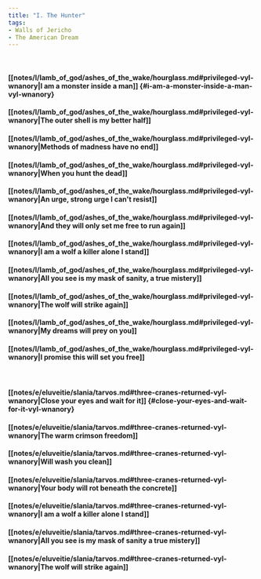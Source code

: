 ```yaml
---
title: "I. The Hunter"
tags:
- Walls of Jericho
- The American Dream
---
```

&nbsp;
#### [[notes/l/lamb_of_god/ashes_of_the_wake/hourglass.md#privileged-vyl-wnanory|I am a monster inside a man]] {#i-am-a-monster-inside-a-man-vyl-wnanory}
#### [[notes/l/lamb_of_god/ashes_of_the_wake/hourglass.md#privileged-vyl-wnanory|The outer shell is my better half]]
#### [[notes/l/lamb_of_god/ashes_of_the_wake/hourglass.md#privileged-vyl-wnanory|Methods of madness have no end]]
#### [[notes/l/lamb_of_god/ashes_of_the_wake/hourglass.md#privileged-vyl-wnanory|When you hunt the dead]]
#### [[notes/l/lamb_of_god/ashes_of_the_wake/hourglass.md#privileged-vyl-wnanory|An urge, strong urge I can't resist]]
#### [[notes/l/lamb_of_god/ashes_of_the_wake/hourglass.md#privileged-vyl-wnanory|And they will only set me free to run again]]
#### [[notes/l/lamb_of_god/ashes_of_the_wake/hourglass.md#privileged-vyl-wnanory|I am a wolf a killer alone I stand]]
#### [[notes/l/lamb_of_god/ashes_of_the_wake/hourglass.md#privileged-vyl-wnanory|All you see is my mask of sanity, a true mistery]]
#### [[notes/l/lamb_of_god/ashes_of_the_wake/hourglass.md#privileged-vyl-wnanory|The wolf will strike again]]
#### [[notes/l/lamb_of_god/ashes_of_the_wake/hourglass.md#privileged-vyl-wnanory|My dreams will prey on you]]
#### [[notes/l/lamb_of_god/ashes_of_the_wake/hourglass.md#privileged-vyl-wnanory|I promise this will set you free]]
&nbsp;
#### [[notes/e/eluveitie/slania/tarvos.md#three-cranes-returned-vyl-wnanory|Close your eyes and wait for it]] {#close-your-eyes-and-wait-for-it-vyl-wnanory}
#### [[notes/e/eluveitie/slania/tarvos.md#three-cranes-returned-vyl-wnanory|The warm crimson freedom]]
#### [[notes/e/eluveitie/slania/tarvos.md#three-cranes-returned-vyl-wnanory|Will wash you clean]]
#### [[notes/e/eluveitie/slania/tarvos.md#three-cranes-returned-vyl-wnanory|Your body will rot beneath the concrete]]
#### [[notes/e/eluveitie/slania/tarvos.md#three-cranes-returned-vyl-wnanory|I am a wolf a killer alone I stand]]
#### [[notes/e/eluveitie/slania/tarvos.md#three-cranes-returned-vyl-wnanory|All you see is my mask of sanity a true mistery]]
#### [[notes/e/eluveitie/slania/tarvos.md#three-cranes-returned-vyl-wnanory|The wolf will strike again]]
